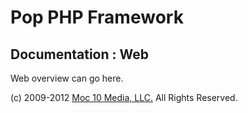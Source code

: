 Pop PHP Framework
=================

Documentation : Web
-------------------

Web overview can go here.

(c) 2009-2012 [Moc 10 Media, LLC.](http://www.moc10media.com) All Rights Reserved.
